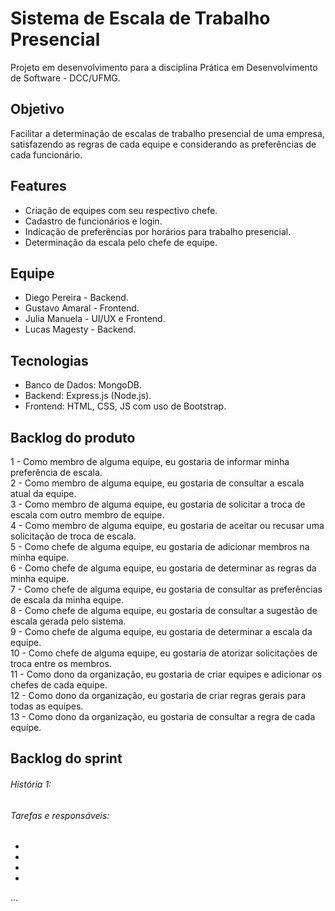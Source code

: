 # Sistema de Escala de Trabalho Presencial
Projeto em desenvolvimento para a disciplina Prática em Desenvolvimento de Software - DCC/UFMG.

## Objetivo
Facilitar a determinação de escalas de trabalho presencial de uma empresa, satisfazendo as regras de cada equipe e considerando as preferências de cada funcionário.

## Features
- Criação de equipes com seu respectivo chefe.
- Cadastro de funcionários e login.
- Indicação de preferências por horários para trabalho presencial.
- Determinação da escala pelo chefe de equipe.

## Equipe
- Diego Pereira - Backend.
- Gustavo Amaral - Frontend.
- Julia Manuela - UI/UX e Frontend.
- Lucas Magesty - Backend.

## Tecnologias
- Banco de Dados: MongoDB.
- Backend: Express.js (Node.js).
- Frontend: HTML, CSS, JS com uso de Bootstrap.

## Backlog do produto
1 - Como membro de alguma equipe, eu gostaria de informar minha preferência de escala. <br/>
2 - Como membro de alguma equipe, eu gostaria de consultar a escala atual da equipe. <br/>
3 - Como membro de alguma equipe, eu gostaria de solicitar a troca de escala com outro membro de equipe. <br/>
4 - Como membro de alguma equipe, eu gostaria de aceitar ou recusar uma solicitação de troca de escala. <br/>
5 - Como chefe de alguma equipe, eu gostaria de adicionar membros na minha equipe. <br/>
6 - Como chefe de alguma equipe, eu gostaria de determinar as regras da minha equipe. <br/>
7 - Como chefe de alguma equipe, eu gostaria de consultar as preferências de escala da minha equipe. <br/>
8 - Como chefe de alguma equipe, eu gostaria de consultar a sugestão de escala gerada pelo sistema. <br/>
9 - Como chefe de alguma equipe, eu gostaria de determinar a escala da equipe. <br/>
10 - Como chefe de alguma equipe, eu gostaria de atorizar solicitações de troca entre os membros. <br/>
11 - Como dono da organização, eu gostaria de criar equipes e adicionar os chefes de cada equipe. <br/>
12 - Como dono da organização, eu gostaria de criar regras gerais para todas as equipes. <br/>
13 - Como dono da organização, eu gostaria de consultar a regra de cada equipe. <br/>

## Backlog do sprint
###### História 1: 
###### Tarefas e responsáveis:
-
-
-
-

...
